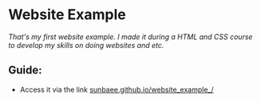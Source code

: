 # Website Example

<i>That's my first website example. I made it during a HTML and CSS course to develop my skills on doing websites and etc.</i>

## Guide:
- Access it via the link [ sunbaee.github.io/website_example_/](https://sunbaee.github.io/website_example_/)
